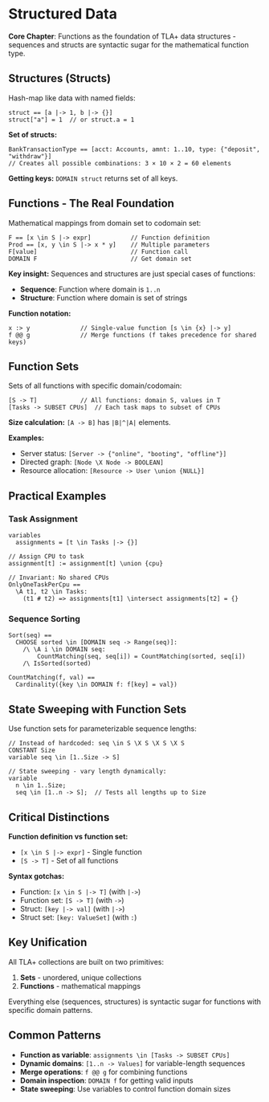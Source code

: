 # Structured Data

**Core Chapter**: Functions as the foundation of TLA+ data structures - sequences and structs are syntactic sugar for the mathematical function type.

## Structures (Structs)
Hash-map like data with named fields:
```tla+
struct == [a |-> 1, b |-> {}]
struct["a"] = 1  // or struct.a = 1
```

**Set of structs:**
```tla+
BankTransactionType == [acct: Accounts, amnt: 1..10, type: {"deposit", "withdraw"}]
// Creates all possible combinations: 3 × 10 × 2 = 60 elements
```

**Getting keys:** `DOMAIN struct` returns set of all keys.

## Functions - The Real Foundation
Mathematical mappings from domain set to codomain set:
```tla+
F == [x \in S |-> expr]           // Function definition
Prod == [x, y \in S |-> x * y]    // Multiple parameters
F[value]                          // Function call
DOMAIN F                          // Get domain set
```

**Key insight:** Sequences and structures are just special cases of functions:
- **Sequence**: Function where domain is `1..n`
- **Structure**: Function where domain is set of strings

**Function notation:**
```tla+
x :> y              // Single-value function [s \in {x} |-> y]
f @@ g              // Merge functions (f takes precedence for shared keys)
```

## Function Sets
Sets of all functions with specific domain/codomain:
```tla+
[S -> T]            // All functions: domain S, values in T
[Tasks -> SUBSET CPUs]  // Each task maps to subset of CPUs
```

**Size calculation:** `[A -> B]` has `|B|^|A|` elements.

**Examples:**
- Server status: `[Server -> {"online", "booting", "offline"}]`
- Directed graph: `[Node \X Node -> BOOLEAN]`
- Resource allocation: `[Resource -> User \union {NULL}]`

## Practical Examples

### Task Assignment
```tla+
variables
  assignments = [t \in Tasks |-> {}]

// Assign CPU to task
assignment[t] := assignment[t] \union {cpu}

// Invariant: No shared CPUs
OnlyOneTaskPerCpu ==
  \A t1, t2 \in Tasks:
    (t1 # t2) => assignments[t1] \intersect assignments[t2] = {}
```

### Sequence Sorting
```tla+
Sort(seq) ==
  CHOOSE sorted \in [DOMAIN seq -> Range(seq)]:
    /\ \A i \in DOMAIN seq:
        CountMatching(seq, seq[i]) = CountMatching(sorted, seq[i])
    /\ IsSorted(sorted)

CountMatching(f, val) ==
  Cardinality({key \in DOMAIN f: f[key] = val})
```

## State Sweeping with Function Sets
Use function sets for parameterizable sequence lengths:
```tla+
// Instead of hardcoded: seq \in S \X S \X S \X S
CONSTANT Size
variable seq \in [1..Size -> S]

// State sweeping - vary length dynamically:
variable 
  n \in 1..Size;
  seq \in [1..n -> S];  // Tests all lengths up to Size
```

## Critical Distinctions
**Function definition vs function set:**
- `[x \in S |-> expr]` - Single function
- `[S -> T]` - Set of all functions

**Syntax gotchas:**
- Function: `[x \in S |-> T]` (with `|->`)
- Function set: `[S -> T]` (with `->`)
- Struct: `[key |-> val]` (with `|->`)
- Struct set: `[key: ValueSet]` (with `:`)

## Key Unification
All TLA+ collections are built on two primitives:
1. **Sets** - unordered, unique collections
2. **Functions** - mathematical mappings

Everything else (sequences, structures) is syntactic sugar for functions with specific domain patterns.

## Common Patterns
- **Function as variable**: `assignments \in [Tasks -> SUBSET CPUs]`
- **Dynamic domains**: `[1..n -> Values]` for variable-length sequences
- **Merge operations**: `f @@ g` for combining functions
- **Domain inspection**: `DOMAIN f` for getting valid inputs
- **State sweeping**: Use variables to control function domain sizes 